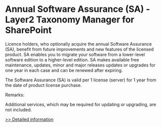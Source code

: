 # Annual Software Assurance (SA) - Layer2 Taxonomy Manager for SharePoint
Licence holders, who optionally acquire the annual Software Assurance (SA), benefit from future improvements and new features of the licensed product. SA enables you to migrate your software from a lower-level software edition to a higher-level edition. SA makes available free maintenance, updates, minor and major releases updates or upgrades for one year in each case and can be renewed after expiring.
 
The Software Assurance (SA) is valid per 1 license (server) for 1 year from the date of product license purchase.
 
Remarks:
 
Additional services, which may be required for updating or upgrading, are not included.
 
[>> Detailed information](https://secure.shareit.com/shareit/product.html?productid=300483059&affiliateid=200057808)